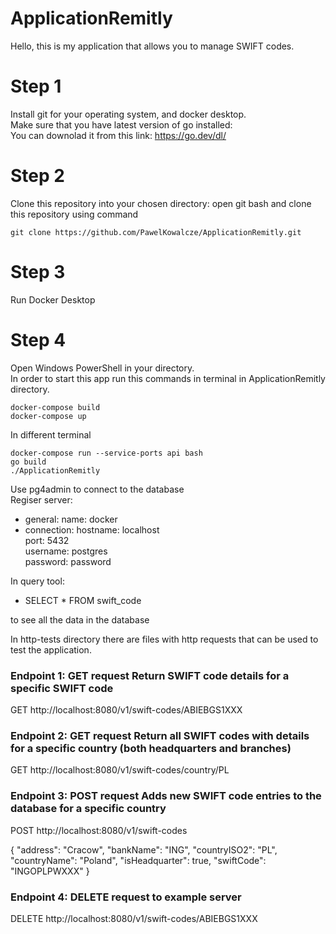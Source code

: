 # ApplicationRemitly
Hello, this is my application that allows you to manage SWIFT codes.
# Step 1
Install git for your operating system, and docker desktop.\
Make sure that you have latest version of go installed:\
You can downolad it from this link: https://go.dev/dl/

# Step 2
Clone this repository into your chosen directory: open git bash and clone this repository using command
```
git clone https://github.com/PawelKowalcze/ApplicationRemitly.git 
```
# Step 3
Run Docker Desktop
# Step 4
Open Windows PowerShell in your directory.\
In order to start this app run this commands in terminal in ApplicationRemitly directory.
```
docker-compose build
docker-compose up
```
In different terminal
```
docker-compose run --service-ports api bash
go build
./ApplicationRemitly
```

Use pg4admin to connect to the database\
Regiser server:
 - general:
   name: docker
 - connection:
   hostname: localhost\
   port: 5432\
   username: postgres\
   password: password

In query tool:
- SELECT * FROM swift_code

to see all the data in the database


In http-tests directory there are files with http requests that can be used to test the application.

### Endpoint 1: GET request Return SWIFT code details for a specific SWIFT code
GET http://localhost:8080/v1/swift-codes/ABIEBGS1XXX

### Endpoint 2: GET request Return all SWIFT codes with details for a specific country (both headquarters and branches)
GET http://localhost:8080/v1/swift-codes/country/PL
###



### Endpoint 3: POST request  Adds new SWIFT code entries to the database for a specific country
POST http://localhost:8080/v1/swift-codes

{
"address": "Cracow",
"bankName": "ING",
"countryISO2": "PL",
"countryName": "Poland",
"isHeadquarter": true,
"swiftCode": "INGOPLPWXXX"
}

### Endpoint 4: DELETE request to example server
DELETE http://localhost:8080/v1/swift-codes/ABIEBGS1XXX



